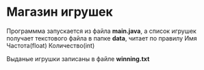 # Магазин игрушек
Программма запускается из файла **main.java**, а список игрушек получает текстового файла в папке **data**, читает по правилу Имя Частота(float) Количество(int)


Выданые игрушки записаны в файле **winning.txt**
